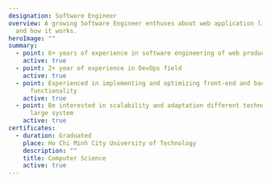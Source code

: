 ```yaml
---
designation: Software Engineer
overview: A growing Software Engineer enthuses about web application life cycle
  and how it works.
heroImage: ""
summary:
  - point: 6+ years of experience in software engineering of web products
    active: true
  - point: 2+ year of experience in DevOps field
    active: true
  - point: Experienced in implementing and optimizing front-end and back-end
      functionality
    active: true
  - point: Be interested in scalability and adaptation different technologies in a
      large system
    active: true
certificates:
  - duration: Graduated
    place: Ho Chi Minh City University of Technology
    description: ""
    title: Computer Science
    active: true
---
```


